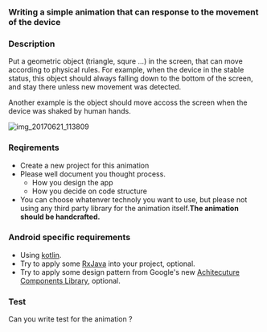### Writing a simple animation that can response to the movement of the device

### Description
Put a geometric object (triangle, squre ...) in the screen, that can move according to physical rules. For example, when the device in the stable status, this object should always falling down to the bottom of the screen, and stay there unless new movement was detected.

Another example is the object should move accoss the screen when the device was shaked by human hands.

 ![img_20170621_113809](https://user-images.githubusercontent.com/161327/27366208-30cd3a48-5677-11e7-897b-c63991ad8926.jpg)

### Reqirements
* Create a new project for this animation
* Please well document you thought process.
  * How you design the app
  * How you decide on code structure
* You can choose whatenver technoly you want to use, but please not using any third party library for the animation itself.**The animation should be handcrafted.**

### Android specific requirements
* Using [kotlin](https://kotlinlang.org/).
* Try to apply some [RxJava](https://github.com/ReactiveX/RxJava) into your project, optional.
* Try to apply some design pattern from Google's new [Achitecuture Components Library](https://developer.android.com/topic/libraries/architecture/index.html), optional.

### Test
Can you write test for the animation ?
